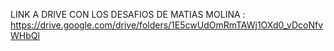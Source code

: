 LINK A DRIVE CON LOS DESAFIOS DE MATIAS MOLINA : https://drive.google.com/drive/folders/1E5cwUdOmRmTAWj1OXd0_vDcoNfvWHbQl
